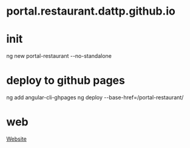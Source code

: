 # portal.restaurant.dattp.github.io

# init
ng new portal-restaurant --no-standalone
# deploy to github pages
ng add angular-cli-ghpages
ng deploy --base-href=/portal-restaurant/


# web
[Website](https://dattp6501.github.io/portal-restaurant/)
